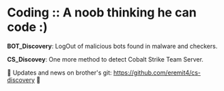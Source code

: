 # Coding :: A noob thinking he can code :)  

**BOT_Discovery**: LogOut of malicious bots found in malware and checkers.  
  
**CS_Discovey**: One more method to detect Cobalt Strike Team Server.  

   :rocket: Updates and news on brother's git: https://github.com/eremit4/cs-discovery :rocket:

